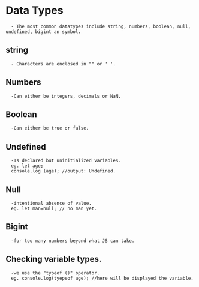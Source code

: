  # Data Types
      - The most common datatypes include string, numbers, boolean, null, undefined, bigint an symbol.
## string
      - Characters are enclosed in "" or ' '.
## Numbers 
      -Can either be integers, decimals or NaN.
## Boolean
      -Can either be true or false.
## Undefined
      -Is declared but uninitialized variables.
      eg. let age;
      console.log (age); //output: Undefined.
## Null
      -intentional absence of value.
      eg. let man=null; // no man yet.
## Bigint
      -for too many numbers beyond what JS can take.

## Checking variable types.
      -we use the "typeof ()" operator.
      eg. console.log(tyepeof age); //here will be displayed the variable.